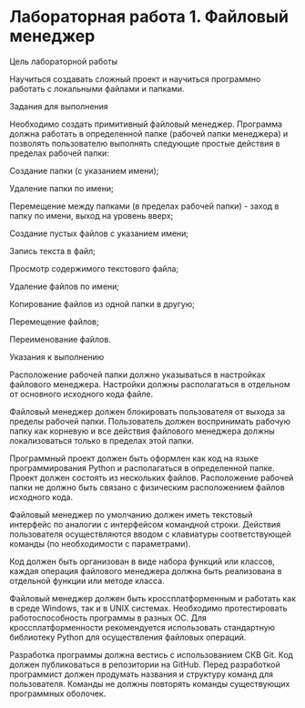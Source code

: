 

# Лабораторная работа 1. Файловый менеджер

Цель лабораторной работы

Научиться создавать сложный проект и научиться программно работать с локальными файлами и папками.

Задания для выполнения

Необходимо создать примитивный файловый менеджер. Программа должна работать в определенной папке (рабочей папки менеджера) и позволять пользователю выполнять следующие простые действия в пределах рабочей папки:

Создание папки (с указанием имени);

Удаление папки по имени;

Перемещение между папками (в пределах рабочей папки) - заход в папку по имени, выход на уровень вверх;

Создание пустых файлов с указанием имени;

Запись текста в файл;

Просмотр содержимого текстового файла;

Удаление файлов по имени;

Копирование файлов из одной папки в другую;

Перемещение файлов;

Переименование файлов.

Указания к выполнению

Расположение рабочей папки должно указываться в настройках файлового менеджера. Настройки должны располагаться в отдельном от основного исходного кода файле.

Файловый менеджер должен блокировать пользователя от выхода за пределы рабочей папки. Пользователь должен воспринимать рабочую папку как корневую и все действия файлового менеджера должны локализоваться только в пределах этой папки.

Программный проект должен быть оформлен как код на языке программирования Python и располагаться в определенной папке. Проект должен состоять из нескольких файлов. Расположение рабочей папки не должно быть связано с физическим расположением файлов исходного кода. 

Файловый менеджер по умолчанию должен иметь текстовый интерфейс по аналогии с интерфейсом командной строки. Действия пользователя осуществляются вводом с клавиатуры соответствующей команды (по необходимости с параметрами).

Код должен быть организован в виде набора функций или классов, каждая операция файлового менеджера должна быть реализована в отдельной функции или методе класса.

Файловый менеджер должен быть кроссплатформенным и работать как в среде Windows, так и в UNIX системах. Необходимо протестировать работоспособность программы в разных ОС. Для кроссплатформенности рекомендуется использовать стандартную библиотеку Python для осуществления файловых операций.

Разработка программы должна вестись с использованием СКВ Git. Код должен публиковаться в репозитории на GitHub.
Перед разработкой программист должен продумать названия и структуру команд для пользователя. Команды не должны повторять команды существующих программных оболочек.

